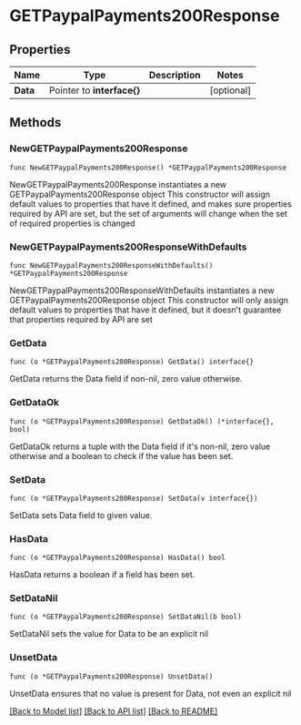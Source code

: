 # GETPaypalPayments200Response

## Properties

Name | Type | Description | Notes
------------ | ------------- | ------------- | -------------
**Data** | Pointer to **interface{}** |  | [optional] 

## Methods

### NewGETPaypalPayments200Response

`func NewGETPaypalPayments200Response() *GETPaypalPayments200Response`

NewGETPaypalPayments200Response instantiates a new GETPaypalPayments200Response object
This constructor will assign default values to properties that have it defined,
and makes sure properties required by API are set, but the set of arguments
will change when the set of required properties is changed

### NewGETPaypalPayments200ResponseWithDefaults

`func NewGETPaypalPayments200ResponseWithDefaults() *GETPaypalPayments200Response`

NewGETPaypalPayments200ResponseWithDefaults instantiates a new GETPaypalPayments200Response object
This constructor will only assign default values to properties that have it defined,
but it doesn't guarantee that properties required by API are set

### GetData

`func (o *GETPaypalPayments200Response) GetData() interface{}`

GetData returns the Data field if non-nil, zero value otherwise.

### GetDataOk

`func (o *GETPaypalPayments200Response) GetDataOk() (*interface{}, bool)`

GetDataOk returns a tuple with the Data field if it's non-nil, zero value otherwise
and a boolean to check if the value has been set.

### SetData

`func (o *GETPaypalPayments200Response) SetData(v interface{})`

SetData sets Data field to given value.

### HasData

`func (o *GETPaypalPayments200Response) HasData() bool`

HasData returns a boolean if a field has been set.

### SetDataNil

`func (o *GETPaypalPayments200Response) SetDataNil(b bool)`

 SetDataNil sets the value for Data to be an explicit nil

### UnsetData
`func (o *GETPaypalPayments200Response) UnsetData()`

UnsetData ensures that no value is present for Data, not even an explicit nil

[[Back to Model list]](../README.md#documentation-for-models) [[Back to API list]](../README.md#documentation-for-api-endpoints) [[Back to README]](../README.md)


